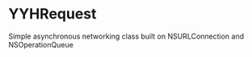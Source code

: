 YYHRequest
==========

Simple asynchronous networking class built on NSURLConnection and NSOperationQueue
